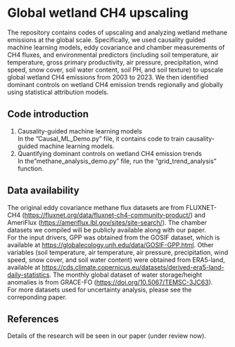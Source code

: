 # Global wetland CH4 upscaling
The repository contains codes of upscaling and analyzing wetland methane emissions at the global scale. Specifically, we used causality guided machine learning models, eddy covariance and chamber measurements of CH4 fluxes, and environmental predictors (including soil temperature, air temperature, gross primary productivity, air pressure, precipitation, wind speed, snow cover, soil water content, soil PH, and soil texture) to  upscale global wetland CH4 emissions from 2003 to 2023. We then identified dominant controls on wetland CH4 emission trends regionally and globally using statistical attribution models.  
## Code introduction
1)	Causality-guided machine learning models  
In the ”Causal_ML_Demo.py” file, it contains code to train causality-guided machine learning models.    
2) Quantifying dominant controls on wetland CH4 emission trends  
In the”methane_analysis_demo.py” file, run the “grid_trend_analysis” function.  

## Data availability
The original eddy covariance methane flux datasets are from FLUXNET-CH4 (https://fluxnet.org/data/fluxnet-ch4-community-product/) and AmeriFlux (https://ameriflux.lbl.gov/sites/site-search/). The chamber datasets we compiled will be publicly available along with our paper.  
For the input drivers, GPP was obtained from the GOSIF dataset, which is available at https://globalecology.unh.edu/data/GOSIF-GPP.html. Other variables (soil temperature, air temperature, air pressure, precipitation, wind speed, snow cover, and soil water content) were obtained from ERA5-land, available at https://cds.climate.copernicus.eu/datasets/derived-era5-land-daily-statistics. The monthly global dataset of water storage/height anomalies is from GRACE-FO (https://doi.org/10.5067/TEMSC-3JC63).  
For more datasets used for uncertainty analysis, please see the correponding paper.  
## References
Details of the research will be seen in our paper (under review now).
